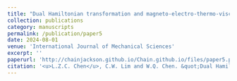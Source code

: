 ```yaml
---
title: "Dual Hamiltonian transformation and magneto-electro-thermo-viscoelastic contact analysis"
collection: publications
category: manuscripts
permalink: /publication/paper5
date: 2024-08-01
venue: 'International Journal of Mechanical Sciences'
excerpt: ''
paperurl: 'http://chainjackson.github.io/Chain.github.io/files/paper5.pdf'
citation: '<u>L.Z.C. Chen</u>, C.W. Lim and W.Q. Chen. &quot;Dual Hamiltonian transformation and magneto-electro-thermo-viscoelastic contact analysis. &quot; <i>International Journal of Mechanical Sciences</i>, 2025. https://doi.org/10.1016/j.ijmecsci.2025.110077'
---
```

